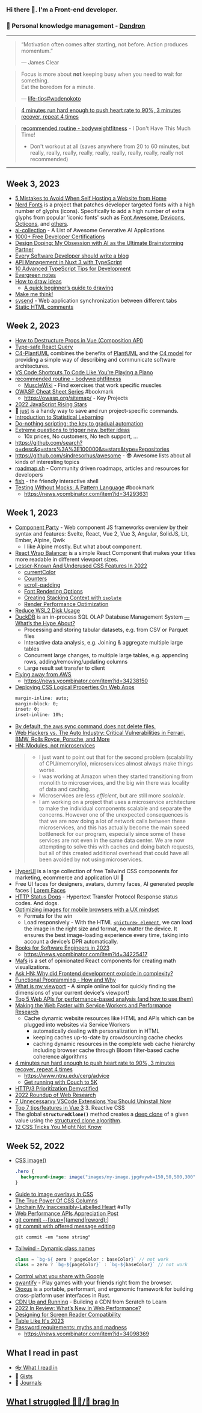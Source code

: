 ### Hi there 👋. I'm a Front-end developer.
### 🌱 Personal knowledge management - [Dendron](https://luke-snaw.github.io/)

---

> “Motivation often comes after starting, not before. Action produces momentum.”
>
> — James Clear

> Focus is more about **not** keeping busy when you need to wait for something.  
> Eat the boredom for a minute.
>
> — [life-tips#wodenokoto](https://luke-snaw.github.io/notes/ettkt3iClONnxpbGwBVLl/#wodenokoto)

> [4 minutes run hard enough to push heart rate to 90%, 3 minutes recover, repeat 4 times](https://news.ycombinator.com/item?id=34213181)

> [recommended routine - bodyweightfitness](https://www.reddit.com/r/bodyweightfitness/wiki/kb/recommended_routine/) - I Don't Have This Much Time!
>
> - Don't workout at all (saves anywhere from 20 to 60 minutes, but really, really, really, really, really, really, really, really, really not recommended)

---

## Week 3, 2023

- [5 Mistakes to Avoid When Self Hosting a Website from Home](https://noted.lol/5-mistakes-to-avoid-when-self-hosting-from-home/)
- [Nerd Fonts](https://github.com/ryanoasis/nerd-fonts) is a project that patches developer targeted fonts with a high number of glyphs (icons). Specifically to add a high number of extra glyphs from popular 'iconic fonts' such as [Font Awesome](https://github.com/FortAwesome/Font-Awesome), [Devicons](https://vorillaz.github.io/devicons/), [Octicons](https://github.com/primer/octicons), and [others](https://github.com/ryanoasis/nerd-fonts#glyph-sets).
- [ai-collection](https://github.com/ai-collection/ai-collection) - A List of Awesome Generative AI Applications
- [1000+ Free Developer Certifications](https://www.freecodecamp.org/news/free-certificates/)
- [Design Doping: My Obsession with AI as the Ultimate Brainstorming Partner](https://medium.com/geekculture/design-doping-my-obsession-with-ai-as-the-ultimate-brainstorming-partner-2ff28de2e34b)
- [Every Software Developer should write a blog](https://dev.to/nasirovelchin/every-software-developer-should-write-a-blog-4622)
- [API Management in Nuxt 3 with TypeScript](https://www.vuemastery.com/blog/api-management-in-nuxt-3-with-typescript)
- [10 Advanced TypeScript Tips for Development](https://levelup.gitconnected.com/10-advanced-typescript-tips-for-development-2666298d50f)
- [Evergreen notes](https://notes.andymatuschak.org/Evergreen_notes)
- [How to draw ideas](https://ralphammer.com/how-to-draw-ideas/)
  - [A quick beginner’s guide to drawing](https://ralphammer.com/a-quick-beginners-guide-to-drawing/)
- [Make me think!](https://ralphammer.com/make-me-think/)
- [sysend](https://github.com/jcubic/sysend.js) - Web application synchronization between different tabs
- [Static HTML comments](https://sive.rs/shc)

## Week 2, 2023

- [How to Destructure Props in Vue (Composition API)](https://dmitripavlutin.com/props-destructure-vue-composition/)
- [Type-safe React Query](https://tkdodo.eu/blog/type-safe-react-query)
- [C4-PlantUML](https://github.com/plantuml-stdlib/C4-PlantUML) combines the benefits of [PlantUML](https://plantuml.com/) and the [C4 model](https://c4model.com/) for providing a simple way of describing and communicate software architectures.
- [VS Code Shortcuts To Code Like You’re Playing a Piano](https://betterprogramming.pub/vs-code-shortcuts-to-code-like-youre-playing-a-piano-e5db7b272d1)
- [recommended routine - bodyweightfitness](https://www.reddit.com/r/bodyweightfitness/wiki/kb/recommended_routine/)
  - [MuscleWiki](https://musclewiki.com/) - Find exercises that work specific muscles
- [OWASP Cheat Sheet Series](https://cheatsheetseries.owasp.org/) #bookmark
  - https://owasp.org/sitemap/ - Key Projects
- [2022 JavaScript Rising Stars](https://risingstars.js.org/2022/en)
- 🤖 [just](https://github.com/casey/just) is a handy way to save and run project-specific commands.
- [Introduction to Statistical Lebarning](https://www.statlearning.com/)
- [Do-nothing scripting: the key to gradual automation](https://blog.danslimmon.com/2019/07/15/do-nothing-scripting-the-key-to-gradual-automation/)
- [Extreme questions to trigger new, better ideas](https://longform.asmartbear.com/posts/extreme-questions/)
  - 10x prices, No customers, No tech support, ...
- https://github.com/search?o=desc&q=stars%3A%3E100000&s=stars&type=Repositories
- https://github.com/sindresorhus/awesome - 😎 Awesome lists about all kinds of interesting topics
- [roadmap.sh](https://roadmap.sh/) - Community driven roadmaps, articles and resources for developers
- [fish](https://fishshell.com/) - the friendly interactive shell
- [Testing Without Mocks: A Pattern Language](https://www.jamesshore.com/v2/projects/testing-without-mocks/testing-without-mocks) #bookmark
  - https://news.ycombinator.com/item?id=34293631

## Week 1, 2023

- [Component Party](https://component-party.dev/) - Web component JS frameworks overview by their syntax and features: Svelte, React, Vue 2, Vue 3, Angular, SolidJS, Lit, Ember, Alpine, Qwik
  - I like Alpine mostly. But what about component.
- [React Wrap Balancer](https://react-wrap-balancer.vercel.app/) is a simple React Component that makes your titles more readable in different viewport sizes.
- [Lesser-Known And Underused CSS Features In 2022](https://www.smashingmagazine.com/2022/05/lesser-known-underused-css-features-2022/)
  - [currentColor](https://www.smashingmagazine.com/2022/05/lesser-known-underused-css-features-2022/#currentcolor)
  - [Counters](https://www.smashingmagazine.com/2022/05/lesser-known-underused-css-features-2022/#counters)
  - [scroll-padding](https://www.smashingmagazine.com/2022/05/lesser-known-underused-css-features-2022/#scroll-padding)
  - [Font Rendering Options](https://www.smashingmagazine.com/2022/05/lesser-known-underused-css-features-2022/#font-rendering-options)
  - [Creating Stacking Context with `isolate`](https://www.smashingmagazine.com/2022/05/lesser-known-underused-css-features-2022/#creating-stacking-context-with-isolate)
  - [Render Performance Optimization](https://www.smashingmagazine.com/2022/05/lesser-known-underused-css-features-2022/#render-performance-optimization)
- [Reduce WSL2 Disk Usage](https://blakey.co/blog/reduce-wsl2-disk-usage)
- [DuckDB](https://duckdb.org/why_duckdb) is an in-process SQL OLAP Database Management System [— What’s the Hype About?](https://betterprogramming.pub/duckdb-whats-the-hype-about-5d46aaa73196)
  - Processing and storing tabular datasets, e.g. from CSV or Parquet files
  - Interactive data analysis, e.g. Joining & aggregate multiple large tables
  - Concurrent large changes, to multiple large tables, e.g. appending rows, adding/removing/updating columns
  - Large result set transfer to client
- [Flying away from AWS](https://terrateam.io/blog/flying-away-from-aws)
  - https://news.ycombinator.com/item?id=34238150
- [Deploying CSS Logical Properties On Web Apps](https://www.smashingmagazine.com/2022/12/deploying-css-logical-properties-on-web-apps/)
  ```css
  margin-inline: auto;
  margin-block: 0;
  inset: 0;
  inset-inline: 10%;
  ```
- [By default, the aws sync command does not delete files.](https://stackoverflow.com/a/30638955/5163033)
- [Web Hackers vs. The Auto Industry: Critical Vulnerabilities in Ferrari, BMW, Rolls Royce, Porsche, and More](https://samcurry.net/web-hackers-vs-the-auto-industry/)
- [HN: Modules, not microservices](https://news.ycombinator.com/item?id=34230641)
  > - I just want to point out that for the second problem (scalability of CPU/memory/io), microservices almost always make things worse.
  > - I was working at Amazon when they started transitioning from monolith to microservices, and the big win there was locality of data and caching.
  > - Microservices are less _efficient_, but are still more _scalable_.
  > - I am working on a project that uses a microservice architecture to make the individual components scalable and separate the concerns. However one of the unexpected consequences is that we are now doing a lot of network calls between these microservices, and this has actually become the main speed bottleneck for our program, especially since some of these services are not even in the same data center. We are now attempting to solve this with caches and doing batch requests, but all of this created additional overhead that could have all been avoided by not using microservices.
- [HyperUI](https://github.com/markmead/hyperui) is a large collection of free Tailwind CSS components for marketing, ecommerce and application UI 🐳
- Free UI faces for designers, avatars, dummy faces, AI generated people faces | [Lorem Faces](https://loremfaces.com/)
- [HTTP Status Dogs](https://httpstatusdogs.com/) - Hypertext Transfer Protocol Response status codes. And dogs.
- [Optimizing images for mobile browsers with a UX mindset](https://blog.logrocket.com/ux-design/optimizing-images-mobile-browsers-ux-mindset/)
  - Formats for the win
  - Load responsively - With the HTML [`<picture> element`](https://developer.mozilla.org/en-US/docs/Web/HTML/Element/picture), we can load the image in the right size and format, no matter the device. It ensures the best image-loading experience every time, taking into account a device’s DPR automatically.
- [Books for Software Engineers in 2023](https://grantisom.com/2023/01/02/mustread-books-for.html)
  - https://news.ycombinator.com/item?id=34225417
- [Mafs](https://github.com/stevenpetryk/mafs) is a set of opinionated React components for creating math visualizations.
- [Ask HN: Why did Frontend development explode in complexity?](https://news.ycombinator.com/item?id=34218003)
- [Functional Programming - How and Why](https://onsclom.bearblog.dev/functional-programming-how-and-why/)
- [What is my viewport](https://whatismyviewport.com/) - A simple online tool for quickly finding the dimensions of your current device's viewport!
- [Top 5 Web APIs for performance-based analysis (and how to use them)](https://blog.logrocket.com/top-5-web-apis-performance-based-analysis/)
- [Making the Web Faster with Service Workers and Performance Research](https://calendar.perfplanet.com/2022/making-the-web-faster-with-service-workers-and-performance-research/)
  - Cache dynamic website resources like HTML and APIs which can be plugged into websites via Service Workers
    - automatically dealing with personalization in HTML
    - keeping caches up-to-date by crowdsourcing cache checks
    - caching dynamic resources in the complete web cache hierarchy including browser cache through Bloom filter-based cache coherence algorithms
- [4 minutes run hard enough to push heart rate to 90%, 3 minutes recover, repeat 4 times](https://news.ycombinator.com/item?id=34213181)
  - https://www.ntnu.edu/cerg/advice
  - [Get running with Couch to 5K](https://www.nhs.uk/live-well/exercise/running-and-aerobic-exercises/get-running-with-couch-to-5k/)
- [HTTP/3 Prioritization Demystified](https://calendar.perfplanet.com/2022/http-3-prioritization-demystified/)
- [2022 Roundup of Web Research](https://css-tricks.com/2022-roundup-of-web-research/)
- [7 Unnecessarvy VSCode Extensions You Should Uninstall Now](https://codingbeautydev.com/blog/unnecessary-vscode-extensions/)
- [Top 7 tips/features in Vue 3](https://medium.com/@felixdavid12/top-7-tips-features-in-vue-3-7119cee4a918) 3. Reactive CSS
- The global **`structuredClone()`** method creates a [deep clone](https://developer.mozilla.org/en-US/docs/Glossary/Deep_copy) of a given value using the [structured clone algorithm](https://developer.mozilla.org/en-US/docs/Web/API/Web_Workers_API/Structured_clone_algorithm).
- [12 CSS Tricks You Might Not Know](https://medium.com/@pythonlearn1024/12-css-tricks-you-might-not-know-3054475e861e)

## Week 52, 2022

- [CSS image()](https://12daysofweb.dev/2022/css-image/#image-fragments)
  ```css
  .hero {
    background-image: image("images/my-image.jpg#xywh=150,50,500,300");
  }
  ```
- [Guide to image overlays in CSS](https://blog.logrocket.com/guide-image-overlays-css/)
- [The True Power Of CSS Columns](https://medium.com/codex/the-true-power-of-css-columns-2e620ad66282)
- [Unchain My Inaccessibly-Labelled Heart](https://css-tricks.com/unchain-my-inaccessibly-labelled-heart/) #a11y
- [Web Performance APIs Appreciation Post](https://calendar.perfplanet.com/2022/web-performance-apis-appreciation-post/)
- [git commit --fixup=[(amend|reword):]<commit>](https://git-scm.com/docs/git-commit#Documentation/git-commit.txt---fixupamendrewordltcommitgt)
- [git commit with offered message editing](https://stackoverflow.com/questions/41181942/git-commit-with-template-message)
  ```shell
  git commit -em "some string"
  ```
- [Tailwind - Dynamic class names](https://tailwindcss.com/docs/content-configuration#dynamic-class-names)
  ```js
  class = `bg-${ zero ? pageColor : baseColor}` // not work
  class = zero ? `bg-${pageColor}` : `bg-${baseColor}` // not work
  ```
- [Control what you share with Google](https://developers.google.com/search/docs/crawling-indexing/control-what-you-share)
- [qwantify](https://github.com/wanjohiryan/qwantify) - Play games with your friends right from the browser.
- [Dioxus](https://github.com/DioxusLabs/dioxus) is a portable, performant, and ergonomic framework for building cross-platform user interfaces in Rust.
- [CDN Up and Running](https://github.com/leandromoreira/cdn-up-and-running) - Building a CDN from Scratch to Learn
- [2022 In Review: What’s New In Web Performance?](https://www.debugbear.com/blog/2022-in-web-performance)
- [Designing for Screen Reader Compatibility](https://webaim.org/techniques/screenreader/)
- [Table Like It's 2023](https://www.htmhell.dev/adventcalendar/2022/14/)
- [Password requirements: myths and madness](https://www.franzoni.eu/password-requirements-myths-madness/)
  - https://news.ycombinator.com/item?id=34098369

## What I read in past

- [👓 What I read in](https://luke-snaw.github.io/notes/t9eilmx27nd8ytoelbm5v10/)
- 📝 [Gists](https://gist.github.com/Luke-SNAW)
- 📜 [Journals](https://luke-snaw.github.io/Luke-SNAW__netlify-CMS.github.io/)

## [What I struggled 🧗‍♂️/📣 brag In](https://luke-snaw.github.io/notes/6645fjtiqxtko03nuccgjj2/)
<!--
**Luke-SNAW/Luke-SNAW** is a ✨ _special_ ✨ repository because its `README.md` (this file) appears on your GitHub profile.

Here are some ideas to get you started:

- 🔭 I’m currently working on ...
- 🌱 I’m currently learning ...
- 👯 I’m looking to collaborate on ...
- 🤔 I’m looking for help with ...
- 💬 Ask me about ...
- 📫 How to reach me: ...
- 😄 Pronouns: ...
- ⚡ Fun fact: ...
-->

